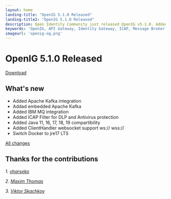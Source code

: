 ```yaml
---
layout: home
landing-title: "OpenIG 5.1.0 Released"
landing-title2: "OpenIG 5.1.0 Released"
description: Open Identity Community just released OpenIG v5.1.0. Added message brokers integration, ICAP Filter for DLP and Antivirus protection by and many other updates
keywords: 'OpenIG, API Gateway, Identity Gateway, ICAP, Message Broker, Kafka'
imageurl: 'openig-og.png'
---
```

# OpenIG 5.1.0 Released
[Download](https://github.com/OpenIdentityPlatform/OpenIG/releases/tag/5.1.0)

## What's new
* Added Apache Kafka integration
* Addad embedded Apache Kafka
* Added IBM MQ integration
* Added ICAP Filter for DLP and Antivirus protection
* Added Java 11, 16, 17, 18, 19 compartibility
* Added ClientHandler websocket support ws:// wss://
* Switch Docker to jre17 LTS

[All changes](https://github.com/OpenIdentityPlatform/OpenIG/compare/5.0.11...5.1.0)
## Thanks for the contributions

<i id="vharseko"><i>1. <a href="https://github.com/vharseko" target="_blank">vharseko</a></i>

<i id="maximthomas"><i>2. <a href="https://github.com/maximthomas" target="_blank">Maxim Thomas</a></i>

<i id="artb1sh"><i>3. <a href="https://github.com/artb1sh" target="_blank">
Viktor Skachkov</a></i>

